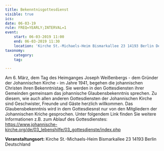 ```yaml
---
title: Bekenntnisgottesdienst
visible: true
ics: 
date: 06-03-19
rule: FREQ=YEARLY;INTERVAL=1
event:
	start: 06-03-2019 11:00
	end: 06-03-2019 11:30
	location: 'Kirche St.-Michaels-Heim Bismarkallee 23 14193 Berlin Deutschland'
taxonomy:
	category: 
	tag: 

---
```

Am 6. März, dem Tag des Heimganges Joseph Weißenbergs - dem Gründer der Johannischen Kirche - im Jahre 1941, begehen die johannischen Christen ihren Bekenntnistag. Sie werden in den Gottesdiensten ihrer Gemeinden gemeinsam das johannische Glaubensbekenntnis sprechen.
Zu diesem, wie auch allen anderen Gottesdiensten der Johannischen Kirche sind Geschwister, Freunde und Gäste herzlich willkommen. Das Glaubensbekenntnis wird in dem Gottesdiesnst nur von den Mitgliedern der Johannischen Kriche gesprochen. Unter folgendem Link finden Sie weitere Informationen z.B. zum Ablauf des Gottesdienstes: https://www.johannische-kirche.org/de/03_lebenshilfe/03_gottesdienste/index.php


**Veranstaltungsort:** Kirche St.-Michaels-Heim
Bismarkallee 23
14193 Berlin
Deutschland

